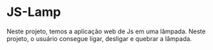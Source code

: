 # JS-Lamp
Neste projeto, temos a aplicação web de Js em uma lâmpada. Neste projeto, o usuário consegue ligar, desligar e quebrar a lâmpada.
